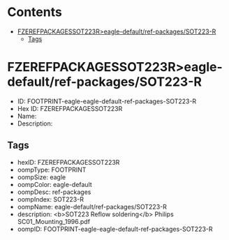 



Contents
========

* [FZEREFPACKAGESSOT223R>eagle-default/ref-packages/SOT223-R](#fzerefpackagessot223reagle-defaultref-packagessot223-r)
	* [Tags](#tags)

# FZEREFPACKAGESSOT223R>eagle-default/ref-packages/SOT223-R

- ID: FOOTPRINT-eagle-eagle-default-ref-packages-SOT223-R
- Hex ID: FZEREFPACKAGESSOT223R
- Name: 
- Description: 

## Tags

- hexID: FZEREFPACKAGESSOT223R
- oompType: FOOTPRINT
- oompSize: eagle
- oompColor: eagle-default
- oompDesc: ref-packages
- oompIndex: SOT223-R
- oompName: eagle-default/ref-packages/SOT223-R
- description: &lt;b&gt;SOT223 Reflow soldering&lt;/b&gt; Philips SC01_Mounting_1996.pdf
- oompID: FOOTPRINT-eagle-eagle-default-ref-packages-SOT223-R
